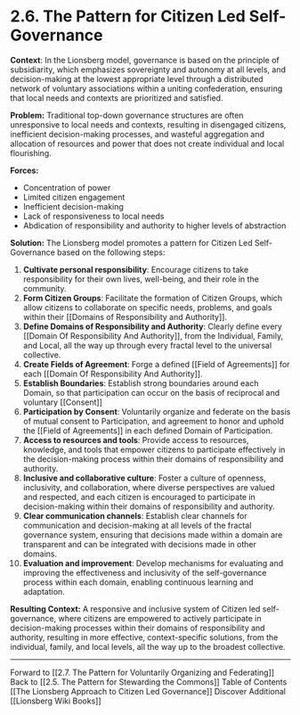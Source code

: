 # 2.6. The Pattern for Citizen Led Self-Governance

**Context**: In the Lionsberg model, governance is based on the principle of subsidiarity, which emphasizes sovereignty and autonomy at all levels, and decision-making at the lowest appropriate level through a distributed network of voluntary associations within a uniting confederation, ensuring that local needs and contexts are prioritized and satisfied.

**Problem:** Traditional top-down governance structures are often unresponsive to local needs and contexts, resulting in disengaged citizens, inefficient decision-making processes, and wasteful aggregation and allocation of resources and power that does not create individual and local flourishing.

**Forces:**

-   Concentration of power
-   Limited citizen engagement
-   Inefficient decision-making
-   Lack of responsiveness to local needs 
-   Abdication of responsibility and authority to higher levels of abstraction 

**Solution:** The Lionsberg model promotes a pattern for Citizen Led Self-Governance based on the following steps:

1.  **Cultivate personal responsibility**: Encourage citizens to take responsibility for their own lives, well-being, and their role in the community.
2.  **Form Citizen Groups**: Facilitate the formation of Citizen Groups, which allow citizens to collaborate on specific needs, problems, and goals within their [[Domains of Responsibility and Authority]].   
3. **Define Domains of Responsibility and Authority**: Clearly define every [[Domain Of Responsibility And Authority]], from the Individual, Family, and Local, all the way up through every fractal level to the universal collective. 
4. **Create Fields of Agreement**: Forge a defined [[Field of Agreements]] for each [[Domain Of Responsibility And Authority]]. 
5. **Establish Boundaries**: Establish strong boundaries around each Domain, so that participation can occur on the basis of reciprocal and voluntary [[Consent]]  
6. **Participation by Consent**: Voluntarily organize and federate on the basis of mutual consent to Participation, and agreement to honor and uphold the [[Field of Agreements]] in each defined Domain of Participation. 
7.  **Access to resources and tools**: Provide access to resources, knowledge, and tools that empower citizens to participate effectively in the decision-making process within their domains of responsibility and authority.
8.  **Inclusive and collaborative culture**: Foster a culture of openness, inclusivity, and collaboration, where diverse perspectives are valued and respected, and each citizen is encouraged to participate in decision-making within their domains of responsibility and authority.
9.  **Clear communication channels**: Establish clear channels for communication and decision-making at all levels of the fractal governance system, ensuring that decisions made within a domain are transparent and can be integrated with decisions made in other domains.
10.  **Evaluation and improvement**: Develop mechanisms for evaluating and improving the effectiveness and inclusivity of the self-governance process within each domain, enabling continuous learning and adaptation.

**Resulting Context:** A responsive and inclusive system of Citizen led self-governance, where citizens are empowered to actively participate in decision-making processes within their domains of responsibility and authority, resulting in more effective, context-specific solutions, from the individual, family, and local levels, all the way up to the broadest collective.

___

Forward to [[2.7. The Pattern for Voluntarily Organizing and Federating]]  
Back to [[2.5. The Pattern for Stewarding the Commons]] 
Table of Contents [[The Lionsberg Approach to Citizen Led Governance]]
Discover Additional [[Lionsberg Wiki Books]]  